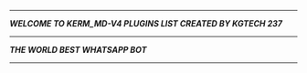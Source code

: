 -----------

***WELCOME TO KERM_MD-V4 PLUGINS LIST CREATED BY KGTECH 237***

-----------

***THE WORLD BEST WHATSAPP BOT***

----------
